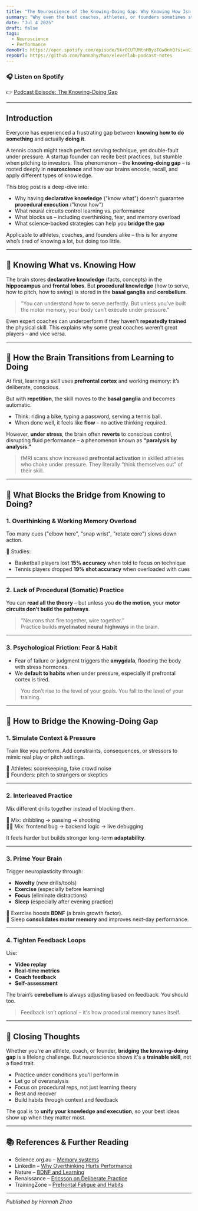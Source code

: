 ```yaml
---
title: "The Neuroscience of the Knowing-Doing Gap: Why Knowing How Isn’t the Same as Doing It"
summary: "Why even the best coaches, athletes, or founders sometimes struggle to perform what they know. A neuroscience deep dive into the gap between knowing and doing – and how to bridge it."
date: "Jul 4 2025"
draft: false
tags:
  - Neuroscience
  - Performance
demoUrl: https://open.spotify.com/episode/5krOCUTUMtnHByzTGw8nhQ?si=nCih4bISTK2F-jKOOYGAvg
repoUrl: https://github.com/hannahyzhao/elevenlab-podcast-notes
---
```


### 🎧 Listen on Spotify  
👉 [Podcast Episode: The Knowing-Doing Gap](https://open.spotify.com/episode/5krOCUTUMtnHByzTGw8nhQ?si=nCih4bISTK2F-jKOOYGAvg)

---

## Introduction

Everyone has experienced a frustrating gap between **knowing how to do something** and actually **doing it**.

A tennis coach might teach perfect serving technique, yet double-fault under pressure. A startup founder can recite best practices, but stumble when pitching to investors. This phenomenon – the **knowing-doing gap** – is rooted deeply in **neuroscience** and how our brains encode, recall, and apply different types of knowledge.

This blog post is a deep-dive into:

- Why having **declarative knowledge** ("know what") doesn’t guarantee **procedural execution** ("know how")
- What neural circuits control learning vs. performance
- What blocks us – including overthinking, fear, and memory overload
- What science-backed strategies can help you **bridge the gap**

Applicable to athletes, coaches, and founders alike – this is for anyone who’s tired of knowing a lot, but doing too little.

---

## 🧠 Knowing What vs. Knowing How

The brain stores **declarative knowledge** (facts, concepts) in the **hippocampus** and **frontal lobes**. But **procedural knowledge** (how to serve, how to pitch, how to swing) is stored in the **basal ganglia** and **cerebellum**.

> "You can understand *how* to serve perfectly. But unless you've built the motor memory, your body can’t execute under pressure."

Even expert coaches can underperform if they haven’t **repeatedly trained** the physical skill. This explains why some great coaches weren’t great players – and vice versa.

---

## 🧩 How the Brain Transitions from Learning to Doing

At first, learning a skill uses **prefrontal cortex** and working memory: it’s deliberate, conscious.

But with **repetition**, the skill moves to the **basal ganglia** and becomes automatic.

- Think: riding a bike, typing a password, serving a tennis ball.
- When done well, it feels like **flow** – no active thinking required.

However, **under stress**, the brain often **reverts** to conscious control, disrupting fluid performance – a phenomenon known as **“paralysis by analysis.”**

> fMRI scans show increased **prefrontal activation** in skilled athletes who choke under pressure. They literally “think themselves out” of their skill.

---

## 🧱 What Blocks the Bridge from Knowing to Doing?

### 1. Overthinking & Working Memory Overload  
Too many cues ("elbow here", "snap wrist", "rotate core") slows down action.

🧪 Studies:  
- Basketball players lost **15% accuracy** when told to focus on technique  
- Tennis players dropped **19% shot accuracy** when overloaded with cues

---

### 2. Lack of Procedural (Somatic) Practice  
You can **read all the theory** – but unless you **do the motion**, your **motor circuits don’t build the pathways**.

> "Neurons that fire together, wire together."  
> Practice builds **myelinated neural highways** in the brain.

---

### 3. Psychological Friction: Fear & Habit  
- Fear of failure or judgment triggers the **amygdala**, flooding the body with stress hormones.
- We **default to habits** when under pressure, especially if prefrontal cortex is tired.

> You don’t rise to the level of your goals. You fall to the level of your training.

---

## 🔧 How to Bridge the Knowing-Doing Gap

### 1. Simulate Context & Pressure  
Train like you perform. Add constraints, consequences, or stressors to mimic real play or pitch settings.

🎾 Athletes: scorekeeping, fake crowd noise  
🎤 Founders: pitch to strangers or skeptics

---

### 2. Interleaved Practice  
Mix different drills together instead of blocking them.

🏀 Mix: dribbling → passing → shooting  
👩‍💻 Mix: frontend bug → backend logic → live debugging

It feels harder but builds stronger long-term **adaptability**.

---

### 3. Prime Your Brain  
Trigger neuroplasticity through:

- **Novelty** (new drills/tools)
- **Exercise** (especially before learning)
- **Focus** (eliminate distractions)
- **Sleep** (especially after evening practice)

🧠 Exercise boosts **BDNF** (a brain growth factor).  
🛌 Sleep **consolidates motor memory** and improves next-day performance.

---

### 4. Tighten Feedback Loops  
Use:

- **Video replay**
- **Real-time metrics**
- **Coach feedback**
- **Self-assessment**

The brain’s **cerebellum** is always adjusting based on feedback. You should too.

> Feedback isn't optional – it's how procedural memory tunes itself.

---

## 🏁 Closing Thoughts

Whether you're an athlete, coach, or founder, **bridging the knowing-doing gap** is a lifelong challenge. But neuroscience shows it's a **trainable skill**, not a fixed trait.

- Practice under conditions you'll perform in  
- Let go of overanalysis  
- Focus on procedural reps, not just learning theory  
- Rest and recover  
- Build habits through context and feedback

The goal is to **unify your knowledge and execution**, so your best ideas show up when they matter most.

---

## 📚 References & Further Reading

- Science.org.au – [Memory systems](https://www.science.org.au/curious/people-medicine/how-does-memory-work)
- LinkedIn – [Why Overthinking Hurts Performance](https://www.linkedin.com)
- Nature – [BDNF and Learning](https://www.nature.com/articles/s41598-020-68048-1)
- Renaissance – [Ericsson on Deliberate Practice](https://www.renaissance.com)
- TrainingZone – [Prefrontal Fatigue and Habits](https://www.trainingzone.co.uk)

---

*Published by Hannah Zhao*
